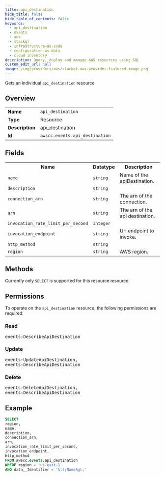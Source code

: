 ```yaml
---
title: api_destination
hide_title: false
hide_table_of_contents: false
keywords:
  - api_destination
  - events
  - aws
  - stackql
  - infrastructure-as-code
  - configuration-as-data
  - cloud inventory
description: Query, deploy and manage AWS resources using SQL
custom_edit_url: null
image: /img/providers/aws/stackql-aws-provider-featured-image.png
---
```

Gets an individual <code>api_destination</code> resource

## Overview
<table><tbody>
<tr><td><b>Name</b></td><td><code>api_destination</code></td></tr>
<tr><td><b>Type</b></td><td>Resource</td></tr>
<tr><td><b>Description</b></td><td>api_destination</td></tr>
<tr><td><b>Id</b></td><td><code>awscc.events.api_destination</code></td></tr>
</tbody></table>

## Fields
<table><tbody>
<tr><th>Name</th><th>Datatype</th><th>Description</th></tr>
<tr><td><code>name</code></td><td><code>string</code></td><td>Name of the apiDestination.</td></tr>
<tr><td><code>description</code></td><td><code>string</code></td><td></td></tr>
<tr><td><code>connection_arn</code></td><td><code>string</code></td><td>The arn of the connection.</td></tr>
<tr><td><code>arn</code></td><td><code>string</code></td><td>The arn of the api destination.</td></tr>
<tr><td><code>invocation_rate_limit_per_second</code></td><td><code>integer</code></td><td></td></tr>
<tr><td><code>invocation_endpoint</code></td><td><code>string</code></td><td>Url endpoint to invoke.</td></tr>
<tr><td><code>http_method</code></td><td><code>string</code></td><td></td></tr>
<tr><td><code>region</code></td><td><code>string</code></td><td>AWS region.</td></tr>

</tbody></table>

## Methods
Currently only <code>SELECT</code> is supported for this resource resource.

## Permissions

To operate on the <code>api_destination</code> resource, the following permissions are required:

### Read
<pre>
events:DescribeApiDestination</pre>

### Update
<pre>
events:UpdateApiDestination,
events:DescribeApiDestination</pre>

### Delete
<pre>
events:DeleteApiDestination,
events:DescribeApiDestination</pre>


## Example
```sql
SELECT
region,
name,
description,
connection_arn,
arn,
invocation_rate_limit_per_second,
invocation_endpoint,
http_method
FROM awscc.events.api_destination
WHERE region = 'us-east-1'
AND data__Identifier = '&lt;Name&gt;'
```
